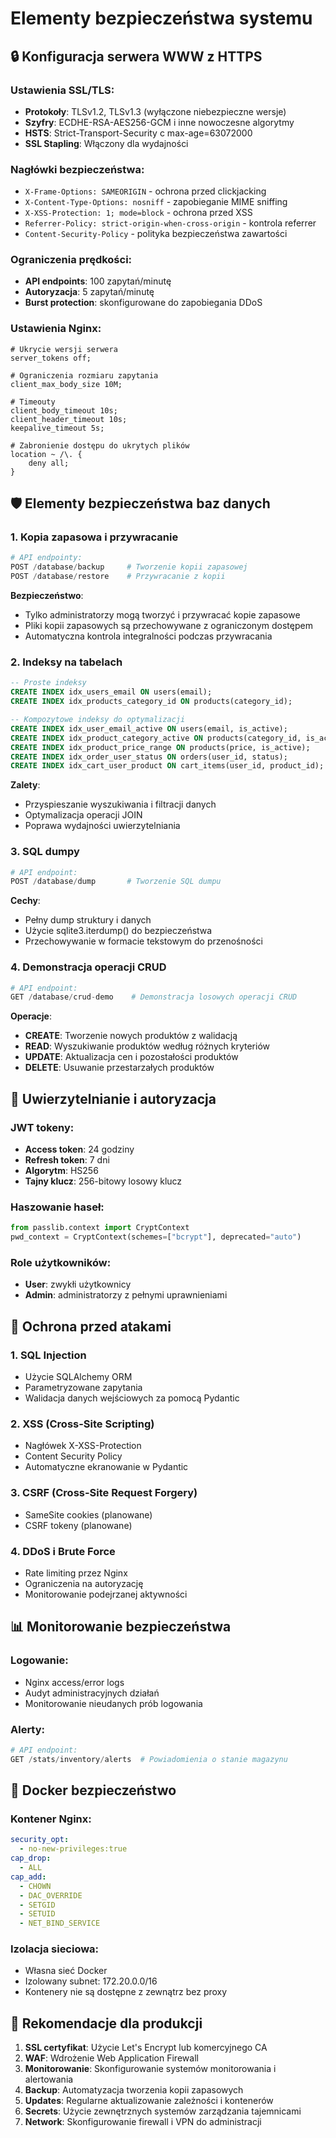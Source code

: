 # Elementy bezpieczeństwa systemu

## 🔒 Konfiguracja serwera WWW z HTTPS

### Ustawienia SSL/TLS:
- **Protokoły**: TLSv1.2, TLSv1.3 (wyłączone niebezpieczne wersje)
- **Szyfry**: ECDHE-RSA-AES256-GCM i inne nowoczesne algorytmy
- **HSTS**: Strict-Transport-Security с max-age=63072000
- **SSL Stapling**: Włączony dla wydajności

### Nagłówki bezpieczeństwa:
- `X-Frame-Options: SAMEORIGIN` - ochrona przed clickjacking
- `X-Content-Type-Options: nosniff` - zapobieganie MIME sniffing
- `X-XSS-Protection: 1; mode=block` - ochrona przed XSS
- `Referrer-Policy: strict-origin-when-cross-origin` - kontrola referrer
- `Content-Security-Policy` - polityka bezpieczeństwa zawartości

### Ograniczenia prędkości:
- **API endpoints**: 100 zapytań/minutę
- **Autoryzacja**: 5 zapytań/minutę  
- **Burst protection**: skonfigurowane do zapobiegania DDoS

### Ustawienia Nginx:
```nginx
# Ukrycie wersji serwera
server_tokens off;

# Ograniczenia rozmiaru zapytania
client_max_body_size 10M;

# Timeouty
client_body_timeout 10s;
client_header_timeout 10s;
keepalive_timeout 5s;

# Zabronienie dostępu do ukrytych plików
location ~ /\. {
    deny all;
}
```

## 🛡️ Elementy bezpieczeństwa baz danych

### 1. Kopia zapasowa i przywracanie
```python
# API endpointy:
POST /database/backup     # Tworzenie kopii zapasowej
POST /database/restore    # Przywracanie z kopii
```

**Bezpieczeństwo**:
- Tylko administratorzy mogą tworzyć i przywracać kopie zapasowe
- Pliki kopii zapasowych są przechowywane z ograniczonym dostępem
- Automatyczna kontrola integralności podczas przywracania

### 2. Indeksy na tabelach
```sql
-- Proste indeksy
CREATE INDEX idx_users_email ON users(email);
CREATE INDEX idx_products_category_id ON products(category_id);

-- Kompozytowe indeksy do optymalizacji
CREATE INDEX idx_user_email_active ON users(email, is_active);
CREATE INDEX idx_product_category_active ON products(category_id, is_active);
CREATE INDEX idx_product_price_range ON products(price, is_active);
CREATE INDEX idx_order_user_status ON orders(user_id, status);
CREATE INDEX idx_cart_user_product ON cart_items(user_id, product_id);
```

**Zalety**:
- Przyspieszanie wyszukiwania i filtracji danych
- Optymalizacja operacji JOIN
- Poprawa wydajności uwierzytelniania

### 3. SQL dumpy
```python
# API endpoint:
POST /database/dump       # Tworzenie SQL dumpu
```

**Cechy**:
- Pełny dump struktury i danych
- Użycie sqlite3.iterdump() do bezpieczeństwa
- Przechowywanie w formacie tekstowym do przenośności

### 4. Demonstracja operacji CRUD
```python
# API endpoint:
GET /database/crud-demo    # Demonstracja losowych operacji CRUD
```

**Operacje**:
- **CREATE**: Tworzenie nowych produktów z walidacją
- **READ**: Wyszukiwanie produktów według różnych kryteriów  
- **UPDATE**: Aktualizacja cen i pozostałości produktów
- **DELETE**: Usuwanie przestarzałych produktów

## 🔐 Uwierzytelnianie i autoryzacja

### JWT tokeny:
- **Access token**: 24 godziny
- **Refresh token**: 7 dni
- **Algorytm**: HS256
- **Tajny klucz**: 256-bitowy losowy klucz

### Haszowanie haseł:
```python
from passlib.context import CryptContext
pwd_context = CryptContext(schemes=["bcrypt"], deprecated="auto")
```

### Role użytkowników:
- **User**: zwykłi użytkownicy
- **Admin**: administratorzy z pełnymi uprawnieniami

## 🚨 Ochrona przed atakami

### 1. SQL Injection
- Użycie SQLAlchemy ORM
- Parametryzowane zapytania
- Walidacja danych wejściowych za pomocą Pydantic

### 2. XSS (Cross-Site Scripting)
- Nagłówek X-XSS-Protection
- Content Security Policy
- Automatyczne ekranowanie w Pydantic

### 3. CSRF (Cross-Site Request Forgery)
- SameSite cookies (planowane)
- CSRF tokeny (planowane)

### 4. DDoS i Brute Force
- Rate limiting przez Nginx
- Ograniczenia na autoryzację
- Monitorowanie podejrzanej aktywności

## 📊 Monitorowanie bezpieczeństwa

### Logowanie:
- Nginx access/error logs
- Audyt administracyjnych działań
- Monitorowanie nieudanych prób logowania

### Alerty:
```python
# API endpoint:
GET /stats/inventory/alerts  # Powiadomienia o stanie magazynu
```

## 🔧 Docker bezpieczeństwo

### Kontener Nginx:
```yaml
security_opt:
  - no-new-privileges:true
cap_drop:
  - ALL
cap_add:
  - CHOWN
  - DAC_OVERRIDE
  - SETGID
  - SETUID
  - NET_BIND_SERVICE
```

### Izolacja sieciowa:
- Własna sieć Docker
- Izolowany subnet: 172.20.0.0/16
- Kontenery nie są dostępne z zewnątrz bez proxy

## 📝 Rekomendacje dla produkcji

1. **SSL certyfikat**: Użycie Let's Encrypt lub komercyjnego CA
2. **WAF**: Wdrożenie Web Application Firewall
3. **Monitorowanie**: Skonfigurowanie systemów monitorowania i alertowania
4. **Backup**: Automatyzacja tworzenia kopii zapasowych
5. **Updates**: Regularne aktualizowanie zależności i kontenerów
6. **Secrets**: Użycie zewnętrznych systemów zarządzania tajemnicami
7. **Network**: Skonfigurowanie firewall i VPN do administracji 